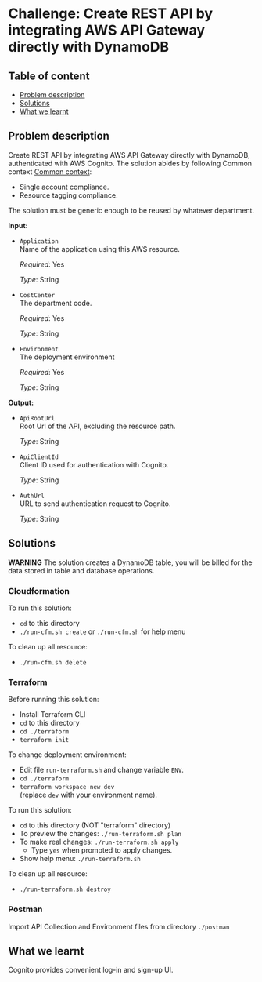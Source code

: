 # Challenge: Create REST API by integrating AWS API Gateway directly with DynamoDB

## Table of content
* [Problem description](#problem-description)
* [Solutions](#solutions)
* [What we learnt](#what-we-learnt)

## Problem description

Create REST API by integrating AWS API Gateway directly with DynamoDB, authenticated with AWS Cognito.
The solution abides by following Common context [Common context](../../../README.md#common-context):
  * Single account compliance.
  * Resource tagging compliance.

The solution must be generic enough to be reused by whatever department.

**Input:**
  * `Application`<br>
    Name of the application using this AWS resource.

    *Required*: Yes

    *Type*: String

  * `CostCenter`<br>
    The department code.

    *Required*: Yes

    *Type*: String

  * `Environment`<br>
    The deployment environment

    *Required*: Yes

    *Type*: String

**Output:**
  * `ApiRootUrl`<br>
    Root Url of the API, excluding the resource path.

    *Type*: String

  * `ApiClientId`<br>
    Client ID used for authentication with Cognito.

    *Type*: String

  * `AuthUrl`<br>
    URL to send authentication request to Cognito.

    *Type*: String

## Solutions

**WARNING** The solution creates a DynamoDB table, you will be billed for the data stored in table and database operations.

### **Cloudformation**

To run this solution:
  - `cd` to this directory
  - `./run-cfm.sh create` or `./run-cfm.sh` for help menu

To clean up all resource:
  - `./run-cfm.sh delete`

### **Terraform**

Before running this solution:
  - Install Terraform CLI
  - `cd` to this directory
  - `cd ./terraform`
  - `terraform init`

To change deployment environment:
  - Edit file `run-terraform.sh` and change variable `ENV`.
  - `cd ./terraform`
  - `terraform workspace new dev`<br>
     (replace `dev` with your environment name).

To run this solution:
  - `cd` to this directory (NOT "terraform" directory)
  - To preview the changes: `./run-terraform.sh plan`
  - To make real changes: `./run-terraform.sh apply`
    - Type `yes` when prompted to apply changes.
  - Show help menu: `./run-terraform.sh`

To clean up all resource:
  - `./run-terraform.sh destroy`

### **Postman**

Import API Collection and Environment files from directory `./postman`

## What we learnt

Cognito provides convenient log-in and sign-up UI.
